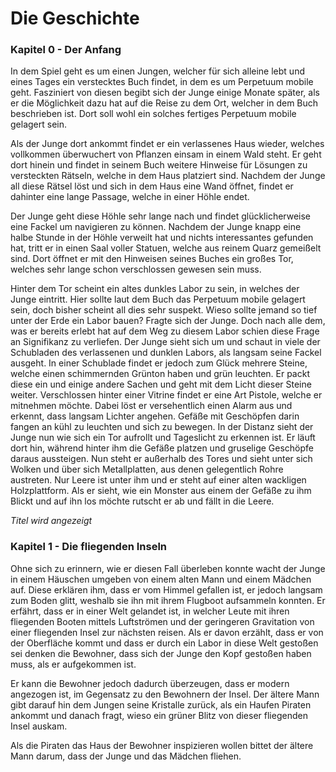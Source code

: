 # Die Geschichte

### Kapitel 0 - Der Anfang

In dem Spiel geht es um einen Jungen, welcher für sich alleine lebt
und eines Tages ein verstecktes Buch findet, in dem es um
Perpetuum mobile geht. Fasziniert von diesen begibt sich der
Junge einige Monate später, als er die Möglichkeit dazu hat auf die
Reise zu dem Ort, welcher in dem Buch beschrieben ist.
Dort soll wohl ein solches fertiges Perpetuum mobile gelagert sein.

Als der Junge dort ankommt findet er ein verlassenes Haus wieder,
welches vollkommen überwuchert von Pflanzen einsam in einem Wald steht.
Er geht dort hinein und findet in seinem Buch weitere Hinweise für
Lösungen zu versteckten Rätseln, welche in dem Haus platziert sind.
Nachdem der Junge all diese Rätsel löst und sich in dem Haus eine Wand
öffnet, findet er dahinter eine lange Passage, welche in einer Höhle
endet.

Der Junge geht diese Höhle sehr lange nach und findet glücklicherweise
eine Fackel um navigieren zu können.
Nachdem der Junge knapp eine halbe Stunde in der Höhle verweilt hat
und nichts interessantes gefunden hat, tritt er in einen Saal voller
Statuen, welche aus reinem Quarz gemeißelt sind. Dort öffnet er mit
den Hinweisen seines Buches ein großes Tor, welches sehr lange schon
verschlossen gewesen sein muss.

Hinter dem Tor scheint ein altes dunkles Labor zu sein, in welches der
Junge eintritt. Hier sollte laut dem Buch das Perpetuum mobile gelagert
sein, doch bisher scheint all dies sehr suspekt.
	Wieso sollte jemand so tief unter der Erde ein Labor bauen?
Fragte sich der Junge. Doch nach alle dem, was er bereits erlebt hat
auf dem Weg zu diesem Labor schien diese Frage an Signifikanz zu
verliefen.
Der Junge sieht sich um und schaut in viele der Schubladen des verlassenen und dunklen Labors, als langsam seine Fackel ausgeht.
In einer Schublade findet er jedoch zum Glück mehrere Steine, welche
einen schimmernden Grünton haben und grün leuchten. Er packt diese ein
und einige andere Sachen und geht mit dem Licht dieser Steine weiter.
Verschlossen hinter einer Vitrine findet er eine Art Pistole, welche
er mitnehmen möchte. Dabei löst er versehentlich einen Alarm aus und
erkennt, dass langsam Lichter angehen. Gefäße mit Geschöpfen darin fangen an kühl zu leuchten und sich zu bewegen.
In der Distanz sieht der Junge nun wie sich ein Tor aufrollt und
Tageslicht zu erkennen ist. Er läuft dort hin, während hinter ihm
die Gefäße platzen und gruselige Geschöpfe daraus aussteigen.
Nun steht er außerhalb des Tores und sieht unter sich Wolken und über
sich Metallplatten, aus denen gelegentlich Rohre austreten.
Nur Leere ist unter ihm und er steht auf einer alten wackligen
Holzplattform. Als er sieht, wie ein Monster aus einem der Gefäße
zu ihm Blickt und auf ihn los möchte rutscht er ab und fällt in die
Leere.

*_Titel wird angezeigt_*

### Kapitel 1 - Die fliegenden Inseln

Ohne sich zu erinnern, wie er diesen Fall überleben konnte wacht
der Junge in einem Häuschen umgeben von einem alten Mann und einem
Mädchen auf. Diese erklären ihm, dass er vom Himmel gefallen ist,
er jedoch langsam zum Boden glitt, weshalb sie ihn mit ihrem Flugboot
aufsammeln konnten.
Er erfährt, dass er in einer Welt gelandet ist, in welcher Leute
mit ihren fliegenden Booten mittels Luftströmen und der geringeren
Gravitation von einer fliegenden Insel zur nächsten reisen.
Als er davon erzählt, dass er von der Oberfläche kommt und dass er
durch ein Labor in diese Welt gestoßen sei denken die Bewohner,
dass sich der Junge den Kopf gestoßen haben muss, als er aufgekommen
ist.

Er kann die Bewohner jedoch dadurch überzeugen, dass er modern
angezogen ist, im Gegensatz zu den Bewohnern der Insel. Der ältere
Mann gibt darauf hin dem Jungen seine Kristalle zurück, als ein Haufen
Piraten ankommt und danach fragt, wieso ein grüner Blitz von dieser
fliegenden Insel auskam.

Als die Piraten das Haus der Bewohner inspizieren wollen bittet der
ältere Mann darum, dass der Junge und das Mädchen fliehen.

